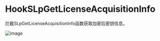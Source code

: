 # HookSLpGetLicenseAcquisitionInfo

拦截SLpGetLicenseAcquisitionInfo函数获取加密后密钥信息。


![image](https://github.com/laomms/PidKeyBatch/blob/master/111.png)

